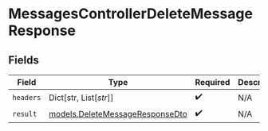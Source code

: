 # MessagesControllerDeleteMessageResponse


## Fields

| Field                                                                    | Type                                                                     | Required                                                                 | Description                                                              |
| ------------------------------------------------------------------------ | ------------------------------------------------------------------------ | ------------------------------------------------------------------------ | ------------------------------------------------------------------------ |
| `headers`                                                                | Dict[str, List[*str*]]                                                   | :heavy_check_mark:                                                       | N/A                                                                      |
| `result`                                                                 | [models.DeleteMessageResponseDto](../models/deletemessageresponsedto.md) | :heavy_check_mark:                                                       | N/A                                                                      |